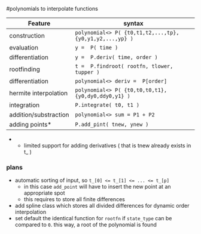 #polynomials to interpolate functions

| Feature               | syntax                                                  |
|-----------------------|-------------------------------------------------------- | 
| construction          | `polynomial<> P( {t0,t1,t2,...,tp}, {y0,y1,y2,...,yp} )`|
| evaluation            | `y =  P( time )`                                        |
| differentiation       | `y =  P.deriv( time, order )`                           |
| rootfinding           | `t =  P.findroot( rootfn, tlower, tupper )`             |
| differentiation       | `polynomial<> deriv =  P[order]`                        |
| hermite interpolation | `polynomial<> P( {t0,t0,t0,t1}, {y0,dy0,ddy0,y1} )`     |
| integration           | `P.integrate( t0, t1 )`                                 |
| addition/substraction | `polynomial<> sum = P1 + P2`                            |
| adding points*        | `P.add_pint( tnew, ynew )`                              |

* * limited support for adding derivatives ( that is tnew already exists in t_ )

### plans
* automatic sorting of input, so `t_[0] <= t_[1] <= ... <= t_[p]`
  * in this case `add_point` will have to insert the new point at an appropriate spot
  * this requires to store all finite differences
* add spline class which stores all divided differences for dynamic order interpolation
* set default the identical function for `rootfn` if `state_type` can be compared to `0`. this way, a root
  of the polynomial is found